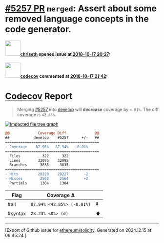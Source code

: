 # [\#5257 PR](https://github.com/ethereum/solidity/pull/5257) `merged`: Assert about some removed language concepts in the code generator.

#### <img src="https://avatars.githubusercontent.com/u/9073706?v=4" width="50">[chriseth](https://github.com/chriseth) opened issue at [2018-10-17 20:27](https://github.com/ethereum/solidity/pull/5257):



#### <img src="https://avatars.githubusercontent.com/in/254?v=4" width="50">[codecov](https://github.com/apps/codecov) commented at [2018-10-17 21:42](https://github.com/ethereum/solidity/pull/5257#issuecomment-430800003):

# [Codecov](https://codecov.io/gh/ethereum/solidity/pull/5257?src=pr&el=h1) Report
> Merging [#5257](https://codecov.io/gh/ethereum/solidity/pull/5257?src=pr&el=desc) into [develop](https://codecov.io/gh/ethereum/solidity/commit/1aca175d62b0b2ee3cf4bf2d2ad90fb1446b5058?src=pr&el=desc) will **decrease** coverage by `<.01%`.
> The diff coverage is `42.85%`.

[![Impacted file tree graph](https://codecov.io/gh/ethereum/solidity/pull/5257/graphs/tree.svg?width=650&token=87PGzVEwU0&height=150&src=pr)](https://codecov.io/gh/ethereum/solidity/pull/5257?src=pr&el=tree)

```diff
@@             Coverage Diff             @@
##           develop    #5257      +/-   ##
===========================================
- Coverage    87.95%   87.94%   -0.01%     
===========================================
  Files          322      322              
  Lines        32095    32095              
  Branches      3835     3835              
===========================================
- Hits         28229    28227       -2     
- Misses        2562     2564       +2     
  Partials      1304     1304
```

| Flag | Coverage Δ | |
|---|---|---|
| #all | `87.94% <42.85%> (-0.01%)` | :arrow_down: |
| #syntax | `28.23% <0%> (ø)` | :arrow_up: |


-------------------------------------------------------------------------------



[Export of Github issue for [ethereum/solidity](https://github.com/ethereum/solidity). Generated on 2024.12.15 at 06:45:24.]
